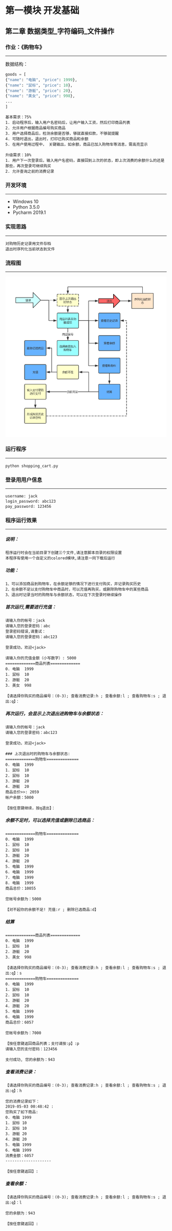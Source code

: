 # 第一模块 开发基础
## 第二章 数据类型_字符编码_文件操作
    
### 作业：《购物车》
___
数据结构：
```python
goods = [
{"name": "电脑", "price": 1999},
{"name": "鼠标", "price": 10},
{"name": "游艇", "price": 20},
{"name": "美女", "price": 998},
...
]
```
    基本需求：75%
    1. 启动程序后，输入用户名密码后，让用户输入工资，然后打印商品列表
    2. 允许用户根据商品编号购买商品
    3. 用户选择商品后，检测余额是否够，够就直接扣款，不够就提醒
    4. 可随时退出，退出时，打印已购买商品和余额
    5. 在用户使用过程中， 关键输出，如余额，商品已加入购物车等消息，需高亮显示
    
    升级需求：10%
    1. 用户下一次登录后，输入用户名密码，直接回到上次的状态，即上次消费的余额什么的还是那些，再次登录可继续购买
    2. 允许查询之前的消费记录
     
     
### 开发环境
___
 - Windows 10
 - Python 3.5.0
 - Pycharm 2019.1



### 实现思路
___
    对购物历史记录用文件存档
    退出时序列化当前状态到文件

### 流程图
___
![多级菜单流程图](./shopping_cart_flow.jpg)


### 运行程序
___
`python shopping_cart.py`


### 登录用用户信息
___
    username: jack
    login_password: abc123
    pay_password: 123456
    

### 程序运行效果
___
  ##### 说明：
    程序运行时会在当前目录下创建三个文件,请注意脚本目录的权限设置
    本程序有使用一个自定义的colored模块,请注意一同下载后运行
    
  ##### 功能：
    1、可以添加商品到购物车，在余额足够的情况下进行支付购买，并记录购买历史
    2、在余额不足以支付购物车中商品时，可以充值再购买，或删除购物车中的某些商品
    3、退出时记录当时的购物车与余额状态，可以在下次登录时继续操作

  ##### 首次运行,需要进行充值：
    请输入你的帐号：jack
    请输入您的登录密码：abc
    登录密码错误,请重试：
    请输入您的登录密码：abc123
    
    登录成功，欢迎<jack>
    
    请输入你的充值金额（小写数字）: 5000
    =============商品列表=============
    0. 电脑  1999
    1. 鼠标  10
    2. 游艇  20
    3. 美女  998
    
    【请选择你购买的商品编号：(0-3); 查看消费记录:h ; 查看余额:l ; 查看购物车:s ; 退出:q】：
    
  ##### 再次运行，会显示上次退出进购物车与余额状态：
    请输入你的帐号：jack
    请输入您的登录密码：abc123
    
    登录成功，欢迎<jack>
    
    ### 上次退出时的购物车与余额状态:
    =============购物车==============
    0. 电脑  1999
    1. 鼠标  10
    2. 鼠标  10
    3. 游艇  20
    4. 游艇  20
    商品总价>>: 2059
    帐户余额：5000
    
    【按任意键继续，按q退出】：
    
  ##### 余额不足时，可以选择充值或删除已选商品：
    =============购物车==============
    0. 电脑  1999
    1. 鼠标  10
    2. 鼠标  10
    3. 游艇  20
    4. 游艇  20
    5. 电脑  1999
    6. 电脑  1999
    7. 电脑  1999
    8. 电脑  1999
    商品总价：10055
    
    您帐号余额为：5000
    
    【对不起你的余额不足! 充值:r ; 删除已选商品:d】
    
  ##### 结算
    =============商品列表=============
    0. 电脑  1999
    1. 鼠标  10
    2. 游艇  20
    3. 美女  998
    
    【请选择你购买的商品编号：(0-3); 查看消费记录:h ; 查看余额:l ; 查看购物车:s ; 退出:q】：s
    =============购物车==============
    0. 电脑  1999
    1. 鼠标  10
    2. 鼠标  10
    3. 游艇  20
    4. 游艇  20
    5. 电脑  1999
    6. 电脑  1999
    商品总价：6057
    
    您帐号余额为：7000
    
    【按任意键返回商品列表；支付请按:p】:p
    请输入您的支付密码：123456
    
    支付成功, 您的余额为：943
    
  ##### 查看消费记录：
    【请选择你购买的商品编号：(0-3); 查看消费记录:h ; 查看余额:l ; 查看购物车:s ; 退出:q】：h
    
    您的消费记录如下：
    2019-05-03 00:48:42 : 
    您购买了如下商品:
    0. 电脑 1999
    1. 鼠标 10
    2. 鼠标 10
    3. 游艇 20
    4. 游艇 20
    5. 电脑 1999
    6. 电脑 1999
    消费金额：6057
    --------------------
    
    【按任意键返回】:
    
  ##### 查看余额：
    【请选择你购买的商品编号：(0-3); 查看消费记录:h ; 查看余额:l ; 查看购物车:s ; 退出:q】：l
    
    您的余额为：943
    
    【按任意键返回】: